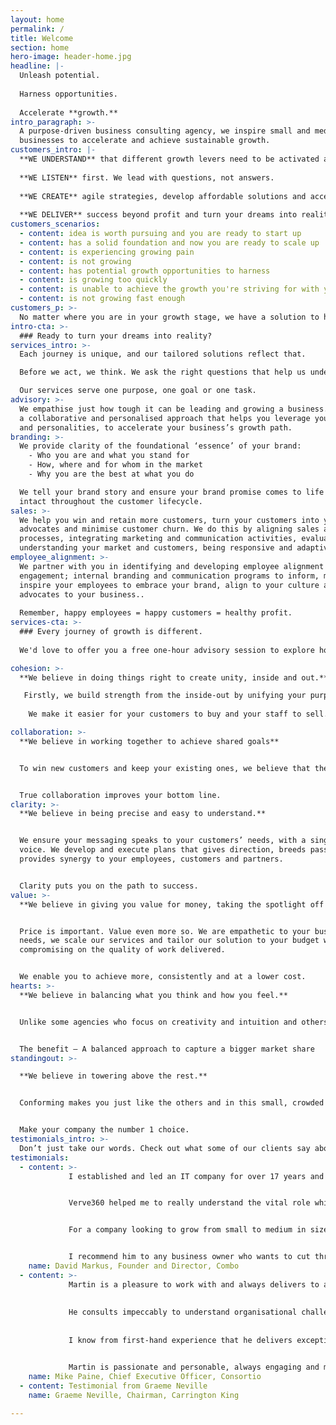 ```yaml
---
layout: home
permalink: /
title: Welcome
section: home
hero-image: header-home.jpg
headline: |-
  Unleash potential.
  
  Harness opportunities.
  
  Accelerate **growth.**
intro_paragraph: >-
  A purpose-driven business consulting agency, we inspire small and medium
  businesses to accelerate and achieve sustainable growth.
customers_intro: |-
  **WE UNDERSTAND** that different growth levers need to be activated at various stages of growth, so we adjust our scope and processes accordingly.
  
  **WE LISTEN** first. We lead with questions, not answers.
  
  **WE CREATE** agile strategies, develop affordable solutions and accelerate implementation.
  
  **WE DELIVER** success beyond profit and turn your dreams into reality.
customers_scenarios:
  - content: idea is worth pursuing and you are ready to start up
  - content: has a solid foundation and now you are ready to scale up
  - content: is experiencing growing pain
  - content: is not growing
  - content: has potential growth opportunities to harness
  - content: is growing too quickly
  - content: is unable to achieve the growth you're striving for with your existing expertise
  - content: is not growing fast enough
customers_p: >-
  No matter where you are in your growth stage, we have a solution to help alleviate the problems you are facing.
intro-cta: >-
  ### Ready to turn your dreams into reality?
services_intro: >-
  Each journey is unique, and our tailored solutions reflect that. 

  Before we act, we think. We ask the right questions that help us understand your business before we offer you holistic solutions to help achieve your goals.

  Our services serve one purpose, one goal or one task.
advisory: >-
  We empathise just how tough it can be leading and growing a business. We have
  a collaborative and personalised approach that helps you leverage your talents
  and personalities, to accelerate your business’s growth path.
branding: >-
  We provide clarity of the foundational ‘essence’ of your brand:
    - Who you are and what you stand for
    - How, where and for whom in the market
    - Why you are the best at what you do

  We tell your brand story and ensure your brand promise comes to life and stays
  intact throughout the customer lifecycle.
sales: >-
  We help you win and retain more customers, turn your customers into your brand
  advocates and minimise customer churn. We do this by aligning sales and marketing
  processes, integrating marketing and communication activities, evaluating and
  understanding your market and customers, being responsive and adaptive.
employee_alignment: >-
  We partner with you in identifying and developing employee alignment and
  engagement; internal branding and communication programs to inform, motivate and
  inspire your employees to embrace your brand, align to your culture and be the
  advocates to your business..  
  
  Remember, happy employees = happy customers = healthy profit.
services-cta: >-
  ### Every journey of growth is different.
  
  We'd love to offer you a free one-hour advisory session to explore how to turn your challenges into opporunities.

cohesion: >-
  **We believe in doing things right to create unity, inside and out.**

   Firstly, we build strength from the inside-out by unifying your purpose, vision and strategic goals. Then we develop a clear strategy for you. Finally, we align your sales, marketing, communication and internal employee connection strategies to your vision and purpose.
   
    We make it easier for your customers to buy and your staff to sell.

collaboration: >-
  **We believe in working together to achieve shared goals**


  To win new customers and keep your existing ones, we believe that the most effective way is to truly understand what they need and want. The most efficient way of doing this is through genuine collaboration, where we harness each other’s comparative advantage, share ideas and knowledge and have an authentic and open partnership.


  True collaboration improves your bottom line.
clarity: >-
  **We believe in being precise and easy to understand.**


  We ensure your messaging speaks to your customers’ needs, with a singular
  voice. We develop and execute plans that gives direction, breeds passion,
  provides synergy to your employees, customers and partners.


  Clarity puts you on the path to success.
value: >-
  **We believe in giving you value for money, taking the spotlight off the price.**


  Price is important. Value even more so. We are empathetic to your business
  needs, we scale our services and tailor our solution to your budget without
  compromising on the quality of work delivered. 


  We enable you to achieve more, consistently and at a lower cost.
hearts: >-
  **We believe in balancing what you think and how you feel.**


  Unlike some agencies who focus on creativity and intuition and others who focus on logic and the facts, we are one of only a handful of agencies that focus on both hearts and minds. By using rational persuasion, we create, change and embed the perception of your organisation, products and services in people’s minds. We also use emotional connection to influence how people think and feel about who you are and what you do.


  The benefit – A balanced approach to capture a bigger market share
standingout: >-

  **We believe in towering above the rest.**


  Conforming makes you just like the others and in this small, crowded and competitive Australian market, it’s a risk your business can’t afford to take. If customers can’t see what makes you unique to the others, then you are invisible. It’s our job to help you be bold and show and prove how you’re different and better than the rest.


  Make your company the number 1 choice.
testimonials_intro: >-
  Don’t just take our words. Check out what some of our clients say about us.
testimonials:
  - content: >- 
             I established and led an IT company for over 17 years and worked with many marketing companies and specialists over that time. Most of them delivered minimal outcomes until Verve360 came along. 


             Verve360 helped me to really understand the vital role which branding, marketing and communications play in creating internal brand alignment, building company culture, and leveraging this to communicate a cohesive marketing story that has integrity. 


             For a company looking to grow from small to medium in size, Martin's advice and understanding were priceless. I learnt a lot from the time I spent with Martin and found him to be engaging, supportive and knowledgeable. 


             I recommend him to any business owner who wants to cut through the hype of marketing, create an aligned internal and external brand, to achieve excellent outcomes.
    name: David Markus, Founder and Director, Combo
  - content: >- 
             Martin is a pleasure to work with and always delivers to an exceptionally high standard.
             
             
             He consults impeccably to understand organisational challenges and needs, then brings innovative and practical ideas and solutions to the table. He will challenge your thinking, provide you with alternative perspectives and, where appropriate, actively mentor/coach/advise you to come up with a solution as a team.
             
             
             I know from first-hand experience that he delivers exceptional results that demonstrates outstanding value for money.


             Martin is passionate and personable, always engaging and motivating, ensures our sales and marketing, as well as people and culture strategies are firmly aligned to our business goals.
    name: Mike Paine, Chief Executive Officer, Consortio
  - content: Testimonial from Graeme Neville
    name: Graeme Neville, Chairman, Carrington King
    
---
```


